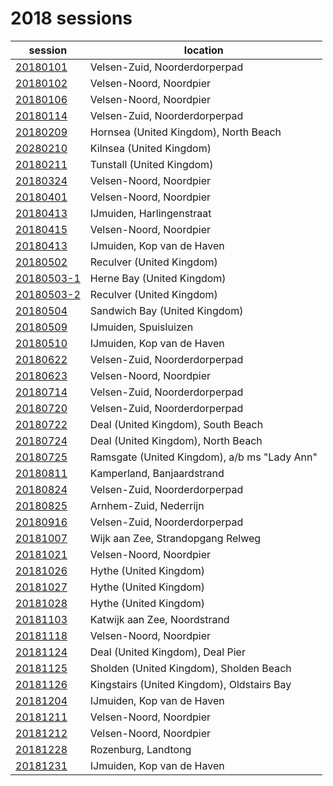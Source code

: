# 2018 sessions

| session | location |
|---|---|
| [20180101]() | Velsen-Zuid, Noorderdorperpad |
| [20180102]() | Velsen-Noord, Noordpier |
| [20180106]() | Velsen-Noord, Noordpier |
| [20180114]() | Velsen-Zuid, Noorderdorperpad |
| [20180209]() | Hornsea (United Kingdom), North Beach |
| [20280210]() | Kilnsea (United Kingdom) |
| [20180211]() | Tunstall (United Kingdom) |
| [20180324]() | Velsen-Noord, Noordpier |
| [20180401]() | Velsen-Noord, Noordpier |
| [20180413]() | IJmuiden, Harlingenstraat |
| [20180415]() | Velsen-Noord, Noordpier |
| [20180413]() | IJmuiden, Kop van de Haven |
| [20180502]() | Reculver (United Kingdom) |
| [20180503-1]() | Herne Bay (United Kingdom) |
| [20180503-2]() | Reculver (United Kingdom) |
| [20180504]() | Sandwich Bay (United Kingdom) |
| [20180509]() | IJmuiden, Spuisluizen | |
| [20180510]() | IJmuiden, Kop van de Haven |
| [20180622]() | Velsen-Zuid, Noorderdorperpad |
| [20180623]() | Velsen-Noord, Noordpier |
| [20180714]() | Velsen-Zuid, Noorderdorperpad |
| [20180720]() | Velsen-Zuid, Noorderdorperpad |
| [20180722]() | Deal (United Kingdom), South Beach |
| [20180724]() | Deal (United Kingdom), North Beach |
| [20180725]() | Ramsgate (United Kingdom), a/b ms "Lady Ann" |
| [20180811]() | Kamperland, Banjaardstrand |
| [20180824]() | Velsen-Zuid, Noorderdorperpad |
| [20180825]() | Arnhem-Zuid, Nederrijn |
| [20180916]() | Velsen-Zuid, Noorderdorperpad |
| [20181007]() | Wijk aan Zee, Strandopgang Relweg |
| [20181021]() | Velsen-Noord, Noordpier |
| [20181026]() | Hythe (United Kingdom) |
| [20181027]() | Hythe (United Kingdom) |
| [20181028]() | Hythe (United Kingdom) |
| [20181103]() | Katwijk aan Zee, Noordstrand |
| [20181118]() | Velsen-Noord, Noordpier |
| [20181124]() | Deal (United Kingdom), Deal Pier |
| [20181125]() | Sholden (United Kingdom), Sholden Beach |
| [20181126]() | Kingstairs (United Kingdom), Oldstairs Bay |
| [20181204]() | IJmuiden, Kop van de Haven |
| [20181211]() | Velsen-Noord, Noordpier |
| [20181212]() | Velsen-Noord, Noordpier |
| [20181228]() | Rozenburg, Landtong |
| [20181231]() | IJmuiden, Kop van de Haven |
